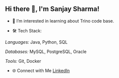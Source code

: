 ## Hi there 👋, I'm Sanjay Sharma!
- 👀 I’m interested in learning about Trino code base.

- 🛠 Tech Stack:
  
 *Languages:* Java, Python, SQL
  
 *Databases:* MySQL, PostgreSQL, Oracle
 
 *Tools:* Git, Docker

- 🌐 Connect with Me [LinkedIn](https://www.linkedin.com/in/sanjaykrishnasharma/)

